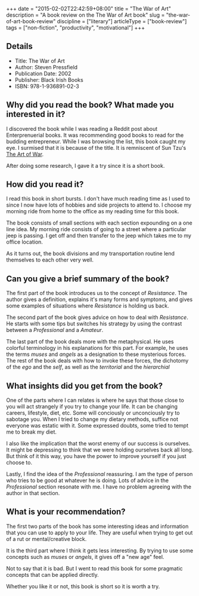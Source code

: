 +++
date = "2015-02-02T22:42:59+08:00"
title = "The War of Art"
description = "A book review on the The War of Art book"
slug = "the-war-of-art-book-review"
discipline = ["literary"]
articleType = ["book-review"]
tags = ["non-fiction", "productivity", "motivational"]
+++

## Details

+ Title: The War of Art
+ Author: Steven Pressfield
+ Publication Date: 2002
+ Publisher: Black Irish Books
+ ISBN: 978-1-936891-02-3


## Why did you read the book? What made you interested in it?

I discovered the book while I was reading a Reddit post about Enterprenuerial books. It was recommending good books to read for the budding entrepreneur. While I was browsing the list, this book caught my eye. I surmised that it is because of the title. It is remniscent of Sun Tzu's [The Art of War](http://en.wikipedia.org/wiki/The_Art_of_War).

After doing some research, I gave it a try since it is a short book.


## How did you read it?

I read this book in short bursts. I don't have much reading time as I used to since I now have lots of hobbies and side projects to attend to. I choose my morning ride from home to the office as my reading time for this book. 

The book consists of small sections with each section expounding on a one line idea. My morning ride consists of going to a street where a particular jeep is passing. I get off and then transfer to the jeep which takes me to my office location. 

As it turns out, the book divisions and my transportation routine lend themselves to each other very well.

## Can you give a brief summary of the book?

The first part of the book introduces us to the concept of *Resistance*. The author gives a definition, explains it's many forms and symptoms, and gives some examples of situations where *Resistance* is holding us back.

The second part of the book gives advice on how to deal with *Resistance*. He starts with some tips but switches his strategy by using the contrast between a *Professional* and a *Amateur*. 

The last part of the book deals more with the metaphysical. He uses colorful terminology in his explanations for this part. For example, he uses the terms *muses* and *angels* as a designation to these mysterious forces. The rest of the book deals with how to invoke these forces, the dichotomy of the *ego* and the *self*, as well as the *territorial* and the *hierarchial*

## What insights did you get from the book?

One of the parts where I can relates is where he says that those close to you will act strangely if you try to change your life. It can be changing careers, lifestyle, diet, etc. Some will conciously or unconciously try to sabotage you. When I tried to change my dietary methods, suffice not everyone was estatic with it. Some expressed doubts, some tried to tempt me to break my diet.

I also like the implication that the worst enemy of our success is ourselves. It might be depressing to think that we were holding ourselves back all long. But think of it this way, you have the power to improve yourself if you just choose to.

Lastly, I find the idea of the *Professional* reassuring. I am the type of person who tries to be good at whatever he is doing. Lots of advice in the *Professional* section resonate with me. I have no problem agreeing with the author in that section.


## What is your recommendation?

The first two parts of the book has some interesting ideas and information that you can use to apply to your life. They are useful when trying to get out of a rut or mental/creative block.

It is the third part where I think it gets less interesting. By trying to use some concepts such as *muses* or *angels*, it gives off a "new age" feel.

Not to say that it is bad. But I went to read this book for some pragmatic concepts that can be applied directly.

Whether you like it or not, this book is short so it is worth a try.
